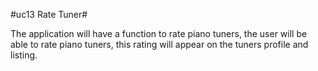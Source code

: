 #uc13 Rate Tuner#

The application will have a function to rate piano tuners, the user will be able to rate piano tuners, this rating will appear on the tuners profile and listing.
